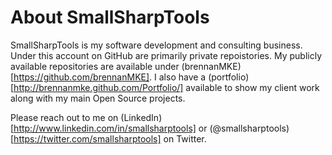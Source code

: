 About SmallSharpTools
=====================

SmallSharpTools is my software development and consulting business. 
Under this account on GitHub are primarily private repoistories. My
publicly available repositories are available under (brennanMKE)[https://github.com/brennanMKE].
I also have a (portfolio)[http://brennanmke.github.com/Portfolio/] available 
to show my client work along with my main Open Source projects.

Please reach out to me on (LinkedIn)[http://www.linkedin.com/in/smallsharptools] or
(@smallsharptools)[https://twitter.com/smallsharptools] on Twitter.
